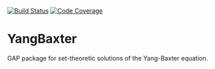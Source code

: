 [![Build Status](https://travis-ci.org/gap-packages/YangBaxter.svg?branch=master)](https://travis-ci.org/gap-packages/YangBaxter)
[![Code Coverage](https://codecov.io/github/gap-packages/YangBaxter/coverage.svg?branch=master&token=)](https://codecov.io/gh/gap-packages/YangBaxter)

# YangBaxter

GAP package for set-theoretic solutions of the Yang-Baxter equation.
